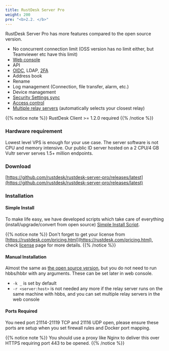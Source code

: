 ```yaml
---
title: RustDesk Server Pro
weight: 200
pre: "<b>2.2. </b>"
---
```


RustDesk Server Pro has more features compared to the open source version.

- No concurrent connection limit (OSS version has no limit either, but Teamviewer etc have this limit)
- [Web console](/docs/en/self-host/rustdesk-server-pro/console/)
- API
- [OIDC](/docs/en/self-host/rustdesk-server-pro/oidc/), LDAP, [2FA](/docs/en/self-host/rustdesk-server-pro/2fa/)
- Address book
- Rename
- Log management (Connection, file transfer, alarm, etc.)
- Device management
- [Security Settings sync](/docs/en/self-host/rustdesk-server-pro/strategy/)
- [Access control](/docs/en/self-host/rustdesk-server-pro/permissions/)
- [Multiple relay servers](/docs/en/self-host/rustdesk-server-pro/relay/) (automatically selects your closest relay)

{{% notice note %}}
RustDesk Client >= 1.2.0 required
{{% /notice %}}

### Hardware requirement

Lowest level VPS is enough for your use case. The server software is not CPU and memory intensive. Our public ID server hosted on a 2 CPU/4 GB Vultr server serves 1.5+ million endpoints.

### Download

[https://github.com/rustdesk/rustdesk-server-pro/releases/latest](https://github.com/rustdesk/rustdesk-server-pro/releases/latest)

### Installation

#### Simple Install

To make life easy, we have developed scripts which take care of everything (install/upgrade/convert from open source) [Simple Install Script](https://rustdesk.com/docs/en/self-host/rustdesk-server-pro/installscript/).

{{% notice note %}}
Don't forget to get your license from [https://rustdesk.com/pricing.html](https://rustdesk.com/pricing.html), check [license](https://rustdesk.com/docs/en/self-host/rustdesk-server-pro/license/) page for more details.
{{% /notice %}}

#### Manual Installation

Almost the same as [the open source version](https://rustdesk.com/docs/en/self-host/rustdesk-server-oss/install/), but you do not need to run hbbs/hbbr with any arguments. These can be set later in web console.

- `-k _` is set by default
- `-r <server:host>` is not needed any more if the relay server runs on the same machine with hbbs, and you can set multiple relay servers in the web console

#### Ports Required

You need port 21114-21119 TCP and 21116 UDP open, please ensure these ports are setup when you set firewall rules and Docker port mapping.

{{% notice note %}}
You should use a proxy like Nginx to deliver this over HTTPS requiring port 443 to be opened.
{{% /notice %}}

